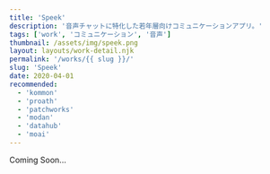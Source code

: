 ```yaml
---
title: 'Speek'
description: '音声チャットに特化した若年層向けコミュニケーションアプリ。'
tags: ['work', 'コミュニケーション', '音声']
thumbnail: /assets/img/speek.png
layout: layouts/work-detail.njk
permalink: '/works/{{ slug }}/'
slug: 'Speek'
date: 2020-04-01
recommended:
  - 'kommon'
  - 'proath'
  - 'patchworks'
  - 'modan'
  - 'datahub'
  - 'moai'
---
```


Coming Soon...
